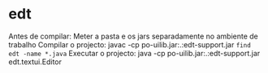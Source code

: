 # edt
Antes de compilar:  Meter a pasta e os jars separadamente no ambiente de trabalho
Compilar o projecto: javac -cp po-uilib.jar:.:edt-support.jar `find edt -name *.java`
Executar o projecto: java -cp po-uilib.jar:.:edt-support.jar edt.textui.Editor
